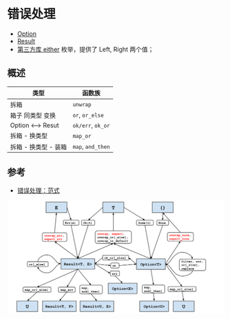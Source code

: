 # 错误处理

+ [Option](./option.md)
+ [Result](./result.md)
+ [第三方库 either](https://crates.io/crates/either) 枚举，提供了 Left, Right 两个值；

## 概述

| 类型                 | 函数族            |
| -------------------- | ----------------- |
| 拆箱                 | `unwrap`          |
| 箱子 同类型 变换     | `or`, `or_else`   |
| Option <--> Resut    | `ok/err`, `ok_or` |
| 拆箱 - 换类型        | `map_or`          |
| 拆箱 - 换类型 - 装箱 | `map`, `and_then` |

## 参考

* [错误处理：范式](http://www.sheshbabu.com/posts/rust-error-handling/)

![](../../img/m_42db222746caa0d507a0472b54b94a40_r.png)